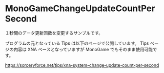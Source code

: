 # MonoGameChangeUpdateCountPerSecond
１秒間のデータ更新回数を変更するサンプルです。

プログラムの元となっている Tips は以下のページで公開しています。
Tips ページの内容は XNA ベースとなっていますが MonoGame でもそのまま使用可能です。

https://sorceryforce.net/tips/xna-system-change-update-count-per-second

